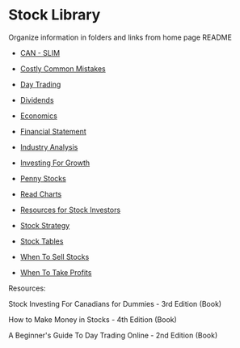 # Stock Library

Organize information in folders and links from home page README

* [CAN - SLIM](CAN-SLIM/README.md)

* [Costly Common Mistakes](costly-common-mistakes/README.md)

* [Day Trading](day-trading/README.md)

* [Dividends](dividends/README.md)

* [Economics](economics/README.md)

* [Financial Statement](financial-statement/README.md)

* [Industry Analysis](industry-analysis/README.md)

* [Investing For Growth](investing-for-growth/README.md)

* [Penny Stocks](penny-stocks/README.md)

* [Read Charts](read-charts/README.md)

* [Resources for Stock Investors](resources-stock-investors/README.md)

* [Stock Strategy](stock-strategy/README.md)

* [Stock Tables](stock-tables/README.md)

* [When To Sell Stocks](when-sell-stocks/README.md)

* [When To Take Profits](when-take-profits-stocks/README.md)

Resources:

Stock Investing For Canadians for Dummies - 3rd Edition (Book)

How to Make Money in Stocks - 4th Edition (Book)

A Beginner's Guide To Day Trading Online - 2nd Edition (Book)
